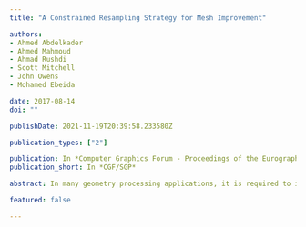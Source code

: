 ```yaml
---
title: "A Constrained Resampling Strategy for Mesh Improvement"

authors:
- Ahmed Abdelkader
- Ahmed Mahmoud
- Ahmad Rushdi
- Scott Mitchell
- John Owens
- Mohamed Ebeida

date: 2017-08-14
doi: ""

publishDate: 2021-11-19T20:39:58.233580Z

publication_types: ["2"]

publication: In *Computer Graphics Forum - Proceedings of the Eurographics Symposium on Geometry Processing*
publication_short: In *CGF/SGP*

abstract: In many geometry processing applications, it is required to improve an initial mesh in terms of multiple quality objectives. Despite the availability of several mesh generation algorithms with provable guarantees, such generated meshes may only satisfy a subset of the objectives. The conflicting nature of such objectives makes it challenging to establish similar guarantees for each combination, e.g., angle bounds and vertex count. In this paper, we describe a versatile strategy for mesh improvement by interpreting quality objectives as spatial constraints on resampling and develop a toolbox of local operators to improve the mesh while preserving desirable properties. Our strategy judiciously combines smoothing and transformation techniques allowing increased flexibility to practically achieve multiple objectives simultaneously. We apply our strategy to both planar and surface meshes demonstrating how to simplify Delaunay meshes while preserving element quality, eliminate all obtuse angles in a complex mesh, and maximize the shortest edge length in a Voronoi tessellation far better than the state-of-the-art.

featured: false

---
```

